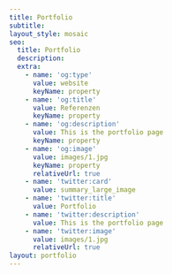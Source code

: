 ```yaml
---
title: Portfolio
subtitle: 
layout_style: mosaic
seo:
  title: Portfolio
  description: 
  extra:
    - name: 'og:type'
      value: website
      keyName: property
    - name: 'og:title'
      value: Referenzen
      keyName: property
    - name: 'og:description'
      value: This is the portfolio page
      keyName: property
    - name: 'og:image'
      value: images/1.jpg
      keyName: property
      relativeUrl: true
    - name: 'twitter:card'
      value: summary_large_image
    - name: 'twitter:title'
      value: Portfolio
    - name: 'twitter:description'
      value: This is the portfolio page
    - name: 'twitter:image'
      value: images/1.jpg
      relativeUrl: true
layout: portfolio
---
```

